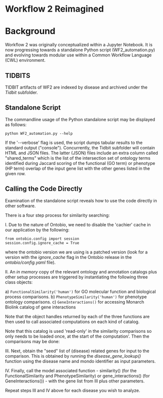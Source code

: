# Workflow 2 Reimagined

# Background

Workflow 2 was originally conceptualized within a Jupyter Notebook. It is now progressing 
towards a standalone Python script (WF2_automation.py) and evolving towards modular use within a 
Common Workflow Language (CWL) environment.

## TIDBITS

TIDBIT artifacts of WF2 are indexed by disease and archived under the *Tidbit* subfolder.

## Standalone Script

The commandline usage of the Python standalone script may be displayed as follows:

``` 
python WF2_automation.py --help
```

If the '--verbose' flag is used, the script dumps tabular results to the standard output ("console").
Concurrently, the Tidbit subfolder will contain HTML and JSON files. The latter (JSON) files include
an extra column called "shared_terms" which is the list of the intersection set of ontology terms 
identified during Jaccard scoring of the functional (GO term) or phenotype (HP term) overlap 
of the input gene list with the other genes listed in the given row.

## Calling the Code Directly

Examination of the standalone script reveals how to use the code directly in other software.

There is a four step process for similarity searching:

I. Due to the nature of Ontobio, we need to disable the 'cachier' cache in our application by the following:

    from ontobio.config import session
    session.config.ignore_cache = True
    
where the ontobio version we are using is a patched version (look for a version with the _ignore_cache_ flag in the
Ontobio release in the _ontobio/config.yaml_ file).

II. An _in memory_ copy of the relevant ontology and annotation catalogs plus other setup processes are 
triggered by instantiating the following three class objects:

a) ```FunctionalSimilarity('human')``` for GO molecular function and biological process comparisons.
b) ```PhenotypeSimilarity('human')``` for phenotype ontology comparisons.
c) ```GeneInteractions()``` for accessing Monarch Biolink catalog of gene interactions

Note that the object handles returned by each of the three functions are then used to call associated computations on
each kind of catalog.

Note that this catalog is used 'read-only' in the similarity comparisons so only needs to be loaded once, 
at the start of the computation'. Then the comparisons may be done:

III. Next, obtain the "seed" list of (disease) related genes for input to the comparison. This is obtained by running 
the *disease_gene_lookup()* function using the disease name and mondo identifier as input parameters.

IV.  Finally, call the model associated function - similarity() (for the FunctionalSimilarity and PhenotypeSimilarity)
or gene_interactions() (for GeneInteractions()) - with the gene list from III plus other parameters.

Repeat steps III and IV above for each disease you wish to analyze.
